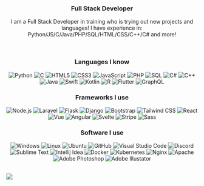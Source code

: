 <h3 align="center">Full Stack Developer</h3>
<p align="center">I am a Full Stack Developer in training who is trying out new projects and languages! I have experience in: Python/JS/C/Java/PHP/SQL/HTML/CSS/C++/C# and more!</p>
<br>
<h3 align="center">Languages I know<br></h3>

<p align="center">
  <img alt="Python" src="https://img.shields.io/badge/-Python-23272A?style=flat&logo=python">
  <img alt="C" src="https://img.shields.io/badge/-C-23272A?style=flat&logo=C">
  <img alt="HTML5" src="https://img.shields.io/badge/-HTML5-23272A?style=flat&logo=html5">
  <img alt="CSS3" src="https://img.shields.io/badge/-CSS3-23272A?style=flat&logo=css3">
  <img alt="JavaScript" src="https://img.shields.io/badge/-JavaScript-23272A?style=flat&logo=javascript">
  <img alt="PHP" src="https://img.shields.io/badge/-PHP-23272A?style=flat&logo=php">
  <img alt="SQL" src="https://img.shields.io/badge/-SQL-23272A?style=flat&logo=postgresql">
  <img alt="C#" src="https://img.shields.io/badge/-C%23-23272A?style=flat&logo=c-sharp">
  <img alt="C++" src="https://img.shields.io/badge/-C++-23272A?style=flat&logo=c%2B%2B">
  <img alt="Java" src="https://img.shields.io/badge/-Java-23272A?style=flat&logo=java">
  <img alt="Swift" src="https://img.shields.io/badge/-Swift-23272A?style=flat&logo=Swift">
  <img alt="Kotlin" src="https://img.shields.io/badge/-Kotlin-23272A?style=flat&logo=Kotlin">
  <img alt="R" src="https://img.shields.io/badge/-R-23272A?style=flat&logo=R">
  <img alt="Flutter" src="https://img.shields.io/badge/-Flutter-23272A?style=flat&logo=Flutter">
  <img alt="GraphQL" src="https://img.shields.io/badge/-GraphQL-23272A?style=flat&logo=GraphQL">
</p>

<h3 align="center">Frameworks I use<br></h3>

<p align="center">
  <img alt="Node.js" src="https://img.shields.io/badge/-Node.js-23272A?style=flat&logo=node.js">
  <img alt="Laravel" src="https://img.shields.io/badge/-Laravel-23272A?style=flat&logo=laravel">
  <img alt="Flask" src="https://img.shields.io/badge/-Flask-23272A?style=flat&logo=flask">
  <img alt="Django" src="https://img.shields.io/badge/-Django-23272A?style=flat&logo=django">
  <img alt="Bootstrap" src="https://img.shields.io/badge/-Bootstrap-23272A?style=flat&logo=bootstrap">
  <img alt="Tailwind CSS" src="https://img.shields.io/badge/-Tailwind CSS-23272A?style=flat&logo=tailwind-css">
  <img alt="React" src="https://img.shields.io/badge/-React-23272A?style=flat&logo=react">
  <img alt="Vue" src="https://img.shields.io/badge/-Vue-23272A?style=flat&logo=Vue">
  <img alt="Angular" src="https://img.shields.io/badge/-Angular-23272A?style=flat&logo=Angular">
  <img alt="Svelte" src="https://img.shields.io/badge/-Svelte-23272A?style=flat&logo=Svelte">
  <img alt="Stripe" src="https://img.shields.io/badge/-Stripe-23272A?style=flat&logo=Stripe">
  <img alt="Sass" src="https://img.shields.io/badge/-Sass-23272A?style=flat&logo=Sass">
</p>

<h3 align="center">Software I use<br></h3>

<p align="center">
  <img alt="Windows" src="https://img.shields.io/badge/-Windows-23272A?style=flat&logo=windows">
  <img alt="Linux" src="https://img.shields.io/badge/-Linux-23272A?style=flat&logo=linux">
  <img alt="Ubuntu" src="https://img.shields.io/badge/-Ubuntu-23272A?style=flat&logo=ubuntu">
  <img alt="GitHub" src="https://img.shields.io/badge/-GitHub-23272A?style=flat&logo=github">
  <img alt="Visual Studio Code" src="https://img.shields.io/badge/-Visual Studio Code-23272A?style=flat&logo=visual-studio-code">
  <img alt="Discord" src="https://img.shields.io/badge/-Discord-23272A?style=flat&logo=discord">
  <img alt="Sublime Text" src="https://img.shields.io/badge/-Sublime Text-23272A?style=flat&logo=sublime-text">
  <img alt="Intellij Idea" src="https://img.shields.io/badge/-Intellij Idea-23272A?style=flat&logo=intellij-idea">
  <img alt="Docker" src="https://img.shields.io/badge/-Docker-23272A?style=flat&logo=docker">
  <img alt="Kubernetes" src="https://img.shields.io/badge/-Kubernetes-23272A?style=flat&logo=kubernetes">
  <img alt="Nginx" src="https://img.shields.io/badge/-Nginx-23272A?style=flat&logo=nginx">
  <img alt="Apache" src="https://img.shields.io/badge/-Apache-23272A?style=flat&logo=apache">
  <img alt="Adobe Photoshop" src="https://img.shields.io/badge/-Adobe Photoshop-23272A?style=flat&logo=adobe-photoshop">
  <img alt="Adobe Illustator" src="https://img.shields.io/badge/-Adobe Illustrator-23272A?style=flat&logo=adobe-illustrator">
</p><br>

<img src="https://readme-github-stats.now.sh/api?username=xenophloxic&theme=dark&show_icons=true&title_color=e10000&icon_color=e10000&show_owner=true" class="center">
</div>
